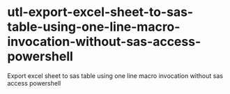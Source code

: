 # utl-export-excel-sheet-to-sas-table-using-one-line-macro-invocation-without-sas-access-powershell
Export excel sheet to sas table using one line macro invocation without sas access powershell
